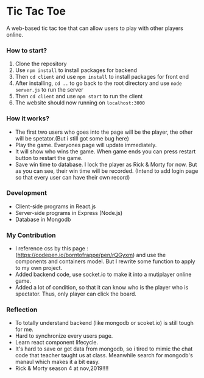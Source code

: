Tic Tac Toe
==
A web-based tic tac toe that can allow users to play with other players online.

### How to start?

1. Clone the repository
2. Use `npm install` to install packages for backend
3. Then `cd client` and use `npm install` to install packages for front end
4. After installing, `cd ..` to go back to the root directory and use `node server.js` to run the server
5. Then `cd client` and use `npm start` to run the client
6. The website should now running on `localhost:3000`

### How it works?

* The first two users who goes into the page will be the player, the other will be spetator.(But i still got some bug here)
* Play the game. Everyones page will update immediately.
* It will show who wins the game. When game ends you can press restart button to restart the game.
* Save win time to database. I lock the player as Rick & Morty for now. But as you can see, their win time will be recorded. (Intend to add login page so that every user can have their own record)

### Development
* Client-side programs in React.js
* Server-side programs in Express (Node.js)
* Database in Mongodb

### My Contribution

* I reference css by this page : (https://codepen.io/borntofrappe/pen/rQGyxm) and use the components and containers model. But I rewrite some function to apply to my own project. 
* Added backend code, use socket.io to make it into a mutiplayer online game.
* Added a lot of condition, so that it can know who is the player who is spectator. Thus, only player can click the board. 


### Reflection
* To totally understand backend (like mongodb or scoket.io) is still tough for me.
* Hard to synchronize every users page.
* Learn react component lifecycle.
* It's hard to save or get data from mongodb, so i tired to mimic the chat code that teacher taught us at class. Meanwhile search for mongodb's manaul which makes it a bit easy.  
* Rick & Morty season 4 at nov,2019!!!!